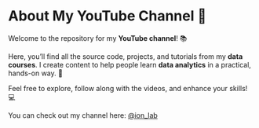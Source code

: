 # About My YouTube Channel 🎥

Welcome to the repository for my **YouTube channel**! 📚

Here, you’ll find all the source code, projects, and tutorials from my **data courses**. I create content to help people learn **data analytics** in a practical, hands-on way. 🚀

Feel free to explore, follow along with the videos, and enhance your skills! 💻

You can check out my channel here: [@ion_lab](https://www.youtube.com/@ion_lab)

